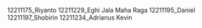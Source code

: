 12211175_Riyanto
12211229_Eghi Jala Maha Raga
12211195_Daniel
12211197_Shobirin
12211234_Adrianus Kevin
